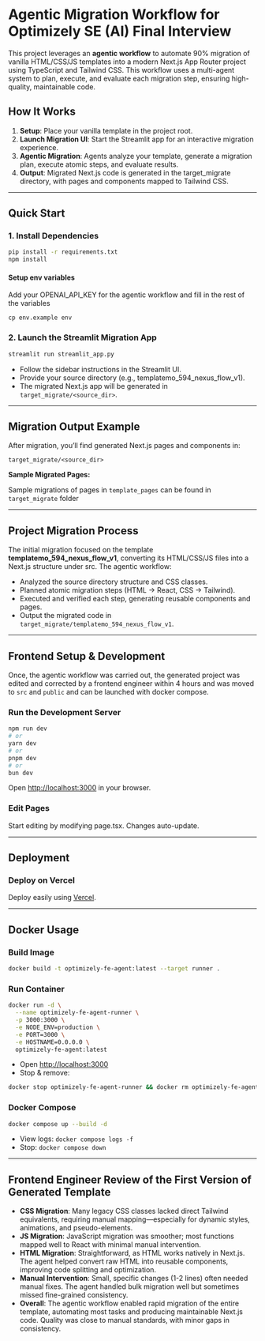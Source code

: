 # Agentic Migration Workflow for Optimizely SE (AI) Final Interview

This project leverages an **agentic workflow** to automate 90% migration of vanilla HTML/CSS/JS templates into a modern Next.js App Router project using TypeScript and Tailwind CSS. This workflow uses a multi-agent system to plan, execute, and evaluate each migration step, ensuring high-quality, maintainable code.

## How It Works

1. **Setup**: Place your vanilla template in the project root.
2. **Launch Migration UI**: Start the Streamlit app for an interactive migration experience.
3. **Agentic Migration**: Agents analyze your template, generate a migration plan, execute atomic steps, and evaluate results.
4. **Output**: Migrated Next.js code is generated in the target_migrate directory, with pages and components mapped to Tailwind CSS.

---

## Quick Start

### 1. Install Dependencies

```bash
pip install -r requirements.txt
npm install
```

#### Setup env variables

Add your OPENAI_API_KEY for the agentic workflow and fill in the rest of the variables
```
cp env.example env
```


### 2. Launch the Streamlit Migration App

```bash
streamlit run streamlit_app.py
```

- Follow the sidebar instructions in the Streamlit UI.
- Provide your source directory (e.g., templatemo_594_nexus_flow_v1).
- The migrated Next.js app will be generated in `target_migrate/<source_dir>`.

---

## Migration Output Example

After migration, you’ll find generated Next.js pages and components in:

```
target_migrate/<source_dir>
```

**Sample Migrated Pages:**

Sample migrations of pages in ```template_pages``` can be found in ```target_migrate``` folder

---

## Project Migration Process

The initial migration focused on the template **templatemo_594_nexus_flow_v1**, converting its HTML/CSS/JS files into a Next.js structure under src. The agentic workflow:

- Analyzed the source directory structure and CSS classes.
- Planned atomic migration steps (HTML → React, CSS → Tailwind).
- Executed and verified each step, generating reusable components and pages.
- Output the migrated code in `target_migrate/templatemo_594_nexus_flow_v1`.

---

## Frontend Setup & Development

Once, the agentic workflow was carried out, the generated project was edited and corrected by a frontend engineer within 4 hours and was moved to ```src``` and ```public``` and can be launched with docker compose.



### Run the Development Server

```bash
npm run dev
# or
yarn dev
# or
pnpm dev
# or
bun dev
```

Open [http://localhost:3000](http://localhost:3000) in your browser.

### Edit Pages

Start editing by modifying page.tsx. Changes auto-update.

---

## Deployment

### Deploy on Vercel

Deploy easily using [Vercel](https://vercel.com/new?utm_medium=default-template&filter=next.js&utm_source=create-next-app&utm_campaign=create-next-app-readme).

---

## Docker Usage

### Build Image

```bash
docker build -t optimizely-fe-agent:latest --target runner .
```

### Run Container

```bash
docker run -d \
  --name optimizely-fe-agent-runner \
  -p 3000:3000 \
  -e NODE_ENV=production \
  -e PORT=3000 \
  -e HOSTNAME=0.0.0.0 \
  optimizely-fe-agent:latest
```

- Open [http://localhost:3000](http://localhost:3000)
- Stop & remove:

```bash
docker stop optimizely-fe-agent-runner && docker rm optimizely-fe-agent-runner
```

### Docker Compose

```bash
docker compose up --build -d
```

- View logs: `docker compose logs -f`
- Stop: `docker compose down`

---

## Frontend Engineer Review of the First Version of Generated Template

- **CSS Migration**: Many legacy CSS classes lacked direct Tailwind equivalents, requiring manual mapping—especially for dynamic styles, animations, and pseudo-elements.
- **JS Migration**: JavaScript migration was smoother; most functions mapped well to React with minimal manual intervention.
- **HTML Migration**: Straightforward, as HTML works natively in Next.js. The agent helped convert raw HTML into reusable components, improving code splitting and optimization.
- **Manual Intervention**: Small, specific changes (1-2 lines) often needed manual fixes. The agent handled bulk migration well but sometimes missed fine-grained consistency.
- **Overall**: The agentic workflow enabled rapid migration of the entire template, automating most tasks and producing maintainable Next.js code. Quality was close to manual standards, with minor gaps in consistency.

